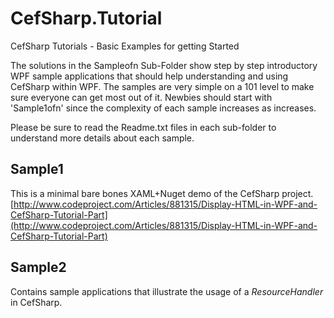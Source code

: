 # CefSharp.Tutorial
CefSharp Tutorials - Basic Examples for getting Started

The solutions in the Sample<m>ofn Sub-Folder show step by step introductory WPF sample applications that should help understanding and using CefSharp within WPF. The samples are very simple on a 101 level to make sure everyone can get most out of it. Newbies should start with 'Sample1ofn' since the complexity of each sample increases as <m> increases.

Please be sure to read the Readme.txt files in each sub-folder to understand more details about each sample.

## Sample1

This is a minimal bare bones XAML+Nuget demo of the CefSharp project.
[http://www.codeproject.com/Articles/881315/Display-HTML-in-WPF-and-CefSharp-Tutorial-Part](http://www.codeproject.com/Articles/881315/Display-HTML-in-WPF-and-CefSharp-Tutorial-Part)

## Sample2

Contains sample applications that illustrate the usage of a *ResourceHandler* in CefSharp.
